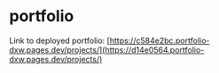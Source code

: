 # portfolio
Link to deployed portfolio: [https://c584e2bc.portfolio-dxw.pages.dev/projects/](https://d14e0564.portfolio-dxw.pages.dev/projects/)
